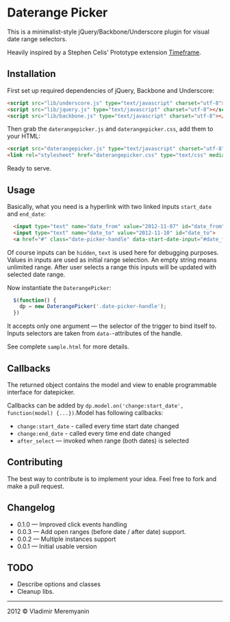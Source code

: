 # Daterange Picker

This is a minimalist-style jQuery/Backbone/Underscore plugin for visual date range selectors.

Heavily inspired by a Stephen Celis' Prototype extension [Timeframe](http://stephencelis.github.com/timeframe/).

## Installation

First set up required dependencies of jQuery, Backbone and Underscore:

```html
<script src="lib/underscore.js" type="text/javascript" charset="utf-8"></script>
<script src="lib/jquery.js" type="text/javascript" charset="utf-8"></script>
<script src="lib/backbone.js" type="text/javascript" charset="utf-8"></script>
```

Then grab the `daterangepicker.js` and `daterangepicker.css`, add them to your HTML:

```html
<script src="daterangepicker.js" type="text/javascript" charset="utf-8"></script>
<link rel="stylesheet" href="daterangepicker.css" type="text/css" media="screen">
```

Ready to serve.

## Usage

Basically, what you need is a hyperlink with two linked inputs `start_date` and `end_date`:

```html
  <input type="text" name="date_from" value="2012-11-07" id="date_from"> — 
  <input type="text" name="date_to" value="2012-11-10" id="date_to">
  <a href="#" class="date-picker-handle" data-start-date-input="#date_from" data-end-date-input="#date_to">show datepicker</a>
```

Of course inputs can be `hidden`, `text` is used here for debugging purposes. Values in inputs
are used as initial range selection. An empty string means unlimited range. After user selects
a range this inputs will be updated with selected date range.

Now instantiate the `DaterangePicker`:

```javascript
  $(function() {
    dp = new DaterangePicker('.date-picker-handle');
  })
```

It accepts only one argument — the selector of the trigger to bind itself to. Inputs selectors are taken from `data-`-attributes of the handle.

See complete `sample.html` for more details.

## Callbacks

The returned object contains the model and view to enable programmable interface for datepicker.

Callbacks can be added by `dp.model.on('change:start_date', function(model) {...})`.Model has following callbacks:

* `change:start_date` - called every time start date changed
* `change:end_date` - called every time end date changed
* `after_select` — invoked when range (both dates) is selected

## Contributing

The best way to contribute is to implement your idea. Feel free to fork and make a pull request.

## Changelog

* 0.1.0 — Improved click events handling
* 0.0.3 — Add open ranges (before date / after date) support.
* 0.0.2 — Multiple instances support
* 0.0.1 — Initial usable version

## TODO

* Describe options and classes
* Cleanup libs.

---

2012 © Vladimir Meremyanin
